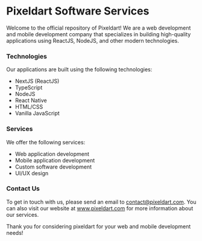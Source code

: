 # Pixeldart Software Services

Welcome to the official repository of Pixeldart! We are a web development and mobile development company that specializes in building high-quality applications using ReactJS, NodeJS, and other modern technologies.

### Technologies

Our applications are built using the following technologies:

- NextJS (ReactJS)
- TypeScript
- NodeJS
- React Native
- HTML/CSS
- Vanilla JavaScript

### Services

We offer the following services:

- Web application development
- Mobile application development
- Custom software development
- UI/UX design

### Contact Us

To get in touch with us, please send an email to contact@pixeldart.com. You can also visit our website at www.pixeldart.com for more information about our services.

Thank you for considering pixeldart for your web and mobile development needs!
